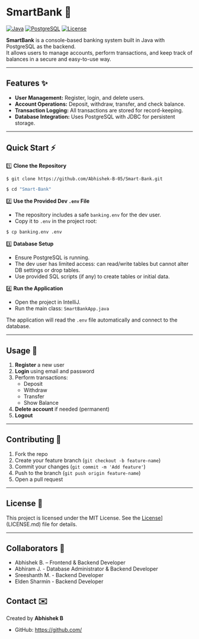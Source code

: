 # SmartBank 🏦

[![Java](https://img.shields.io/badge/Java-17-blue?logo=java&logoColor=white)](https://www.java.com/) 
[![PostgreSQL](https://img.shields.io/badge/PostgreSQL-15-blue?logo=postgresql&logoColor=white)](https://www.postgresql.org/) 
[![License](https://img.shields.io/badge/License-MIT-green)](LICENSE.md)

**SmartBank** is a console-based banking system built in Java with PostgreSQL as the backend.  
It allows users to manage accounts, perform transactions, and keep track of balances in a secure and easy-to-use way.

---

## Features ✨

- **User Management:** Register, login, and delete users.
- **Account Operations:** Deposit, withdraw, transfer, and check balance.
- **Transaction Logging:** All transactions are stored for record-keeping.
- **Database Integration:** Uses PostgreSQL with JDBC for persistent storage.

---

## Quick Start ⚡

1️⃣ **Clone the Repository**

```bash
$ git clone https://github.com/Abhishek-B-05/Smart-Bank.git

$ cd "Smart-Bank"
```


2️⃣ **Use the Provided Dev `.env` File**
- The repository includes a safe `banking.env` for the dev user.
- Copy it to `.env` in the project root:

```bash
$ cp banking.env .env
```


3️⃣ **Database Setup**
- Ensure PostgreSQL is running.
- The dev user has limited access: can read/write tables but cannot alter DB settings or drop tables.
- Use provided SQL scripts (if any) to create tables or initial data.


4️⃣ **Run the Application**
- Open the project in IntelliJ.
- Run the main class: `SmartBankApp.java`

The application will read the `.env` file automatically and connect to the database.

---

## Usage 📝

1. **Register** a new user  
2. **Login** using email and password  
3. Perform transactions:
   - Deposit
   - Withdraw
   - Transfer
   - Show Balance  
4. **Delete account** if needed (permanent)  
5. **Logout**  


---

## Contributing 🤝

1. Fork the repo  
2. Create your feature branch (`git checkout -b feature-name`)  
3. Commit your changes (`git commit -m 'Add feature'`)  
4. Push to the branch (`git push origin feature-name`)  
5. Open a pull request  

---

## License 📄

This project is licensed under the MIT License. See the [License](https://img.shields.io/badge/License-MIT-green)](LICENSE.md) file for details.

---

## Collaborators 👥

- Abhishek B. – Frontend & Backend Developer
- Abhiram J. - Database Administrator & Backend Developer
- Sreeshanth M. - Backend Developer
- Elden Sharmin - Backend Developer

## Contact ✉️

Created by **Abhishek B**  
- GitHub: [https://github.com/<your-username>](https://github.com/Abhishek-B-05)
